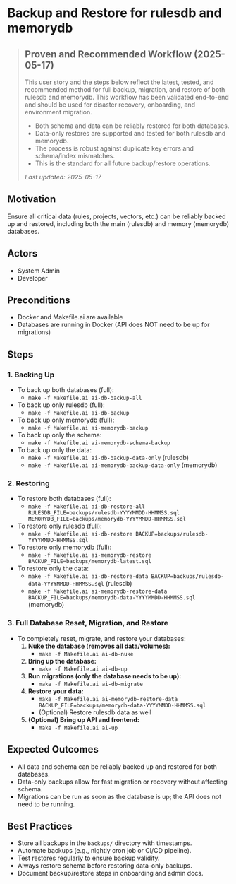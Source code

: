 # Backup and Restore for rulesdb and memorydb

> ## Proven and Recommended Workflow (2025-05-17)
> This user story and the steps below reflect the latest, tested, and recommended method for full backup, migration, and restore of both rulesdb and memorydb. This workflow has been validated end-to-end and should be used for disaster recovery, onboarding, and environment migration.
>
> - Both schema and data can be reliably restored for both databases.
> - Data-only restores are supported and tested for both rulesdb and memorydb.
> - The process is robust against duplicate key errors and schema/index mismatches.
> - This is the standard for all future backup/restore operations.
>
> _Last updated: 2025-05-17_

## Motivation
Ensure all critical data (rules, projects, vectors, etc.) can be reliably backed up and restored, including both the main (rulesdb) and memory (memorydb) databases.

## Actors
- System Admin
- Developer

## Preconditions
- Docker and Makefile.ai are available
- Databases are running in Docker (API does NOT need to be up for migrations)

## Steps
### 1. Backing Up
- To back up both databases (full):
  - `make -f Makefile.ai ai-db-backup-all`
- To back up only rulesdb (full):
  - `make -f Makefile.ai ai-db-backup`
- To back up only memorydb (full):
  - `make -f Makefile.ai ai-memorydb-backup`
- To back up only the schema:
  - `make -f Makefile.ai ai-memorydb-schema-backup`
- To back up only the data:
  - `make -f Makefile.ai ai-db-backup-data-only` (rulesdb)
  - `make -f Makefile.ai ai-memorydb-backup-data-only` (memorydb)

### 2. Restoring
- To restore both databases (full):
  - `make -f Makefile.ai ai-db-restore-all RULESDB_FILE=backups/rulesdb-YYYYMMDD-HHMMSS.sql MEMORYDB_FILE=backups/memorydb-YYYYMMDD-HHMMSS.sql`
- To restore only rulesdb (full):
  - `make -f Makefile.ai ai-db-restore BACKUP=backups/rulesdb-YYYYMMDD-HHMMSS.sql`
- To restore only memorydb (full):
  - `make -f Makefile.ai ai-memorydb-restore BACKUP_FILE=backups/memorydb-latest.sql`
- To restore only the data:
  - `make -f Makefile.ai ai-db-restore-data BACKUP=backups/rulesdb-data-YYYYMMDD-HHMMSS.sql` (rulesdb)
  - `make -f Makefile.ai ai-memorydb-restore-data BACKUP_FILE=backups/memorydb-data-YYYYMMDD-HHMMSS.sql` (memorydb)

### 3. Full Database Reset, Migration, and Restore
- To completely reset, migrate, and restore your databases:
  1. **Nuke the database (removes all data/volumes):**
     - `make -f Makefile.ai ai-db-nuke`
  2. **Bring up the database:**
     - `make -f Makefile.ai ai-db-up`
  3. **Run migrations (only the database needs to be up):**
     - `make -f Makefile.ai ai-db-migrate`
  4. **Restore your data:**
     - `make -f Makefile.ai ai-memorydb-restore-data BACKUP_FILE=backups/memorydb-data-YYYYMMDD-HHMMSS.sql`
     - (Optional) Restore rulesdb data as well
  5. **(Optional) Bring up API and frontend:**
     - `make -f Makefile.ai ai-up`

## Expected Outcomes
- All data and schema can be reliably backed up and restored for both databases.
- Data-only backups allow for fast migration or recovery without affecting schema.
- Migrations can be run as soon as the database is up; the API does not need to be running.

## Best Practices
- Store all backups in the `backups/` directory with timestamps.
- Automate backups (e.g., nightly cron job or CI/CD pipeline).
- Test restores regularly to ensure backup validity.
- Always restore schema before restoring data-only backups.
- Document backup/restore steps in onboarding and admin docs. 